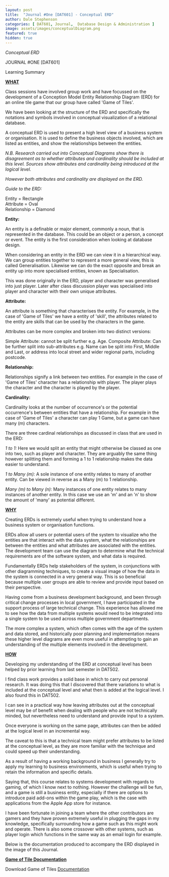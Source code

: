 ```yaml
---
layout: post
title:  "Journal #One [DAT601] - Conceptual ERD"
author: Dale Stephenson
categories: [ DAT601, Journal,  Database Design & Administration ]
image: assets/images/conceptualDiagram.png
featured: true
hidden: true
---
```

<i>Conceptual ERD</i>

JOURNAL #ONE [DAT601]

Learning Summary<br>

<b><u>WHAT</u></b>

Class sessions have involved group work and have focussed on the development of a Conception Model Entity Relationship Diagram (ERD) for an online tile game that our group have called 'Game of Tiles'.

We have been looking at the structure of the ERD and specifically the notations and symbols involved in conceptual visualization of a relational database.

A conceptual ERD is used to present a high level view of a business system or organisation. It is used to define the business objects involved, which are listed as entities, and show the relationships between the entities. 

<i>N.B. Research carried out into Conceptual Diagrams show there is disagreement as to whether attributes and cardinality should be included at this level. Sources show attributes and cardinality being introduced at the logical level.</i>

<i>However both attributes and cardinality are displayed on the ERD.</i>

<i>Guide to the ERD:</i>

Entity = Rectangle<br>
Attribute = Oval<br>
Relationship = Diamond<br> 

<b>Entity:</b>

An entity is a definable or major element, commonly a noun, that is represented in the database. This could be an object or a person, a concept or event. The entity is the first consideration when looking at database design.

When considering an entity in the ERD we can view it in a hierarchical way. We can group entities together to represent a more general view, this is called Generalisation. Likewise we can do the exact opposite and break an entity up into more specialised entities, known as Specialisation. 

This was done originally in the ERD, player and character was generalised into just player. Later after class discussion player was specialised into player and character with their own unique attributes.

<b>Attribute:</b>

An attribute is something that characterises the entity. For example, in the case of 'Game of Tiles' we have a entity of 'skill', the attributes related to the entity are skills that can be used by the characters in the game.

Attributes can be more complex and broken into two distinct versions:

Simple Attribute: cannot be split further e.g. Age.
Composite Attribute: Can be further split into sub-attributes e.g. Name can be split into First, Middle and Last, or address into local street and wider regional parts, including postcode. 

<b>Relationship:</b>

Relationships signify a link between two entities. For example in the case of 'Game of Tiles' character has a relationship with player. The player plays the character and the character is played by the player. 

<b>Cardinality:</b>

Cardinality looks at the number of occurrence's or the potential occurrence's between entities that have a relationship. For example in the case of 'Game of Tiles' a character can play 1 Game, but a game can have many (m) characters.

There are three cardinal relationships as discussed in class that are used in the ERD: 

<i>1 to 1:</i> Here we would split an entity that might otherwise be classed as one into two, such as player and character. They are arguably the same thing however splitting them and forming a 1 to 1 relationship makes the data easier to understand.

<i>1 to Many (m):</i> A sole instance of one entity relates to many of another entity. Can be viewed in reverse as a Many (m) to 1 relationship.

<i>Many (m) to Many (n):</i> Many instances of one entity relates to many instances of another entity. In this case we use an 'm' and an 'n' to show the amount of 'many' as potential different.

<b><u>WHY</u></b>

Creating ERDs is extremely useful when trying to understand how a business system or organisation functions. 

ERDs allow all users or potential users of the system to visualize who the entities are that interact with the data system, what the relationships are between the entities and what attributes are associated with the entities. The development team can use the diagram to determine what the technical requirements are of the software system, and what data is required.

Fundamentally ERDs help stakeholders of the system, in conjunctions with other diagramming techniques, to create a visual image of how the data in the system is connected in a very general way. This is so beneficial because multiple user groups are able to review and provide input based on their perspective.

Having come from a business development background, and been through critical change processes in local government, I have participated in the support process of large technical change. This experience has allowed me to see how the data from multiple systems would need to be integrated into a single system to be used across multiple government departments. 

The more complex a system, which often comes with the age of the system and data stored, and historically poor planning and implementation means these higher level diagrams are even more useful in attempting to gain an understanding of the multiple elements involved in the development.

<b><u>HOW</u></b>

Developing my understanding of the ERD at conceptual level has been helped by prior learning from last semester in DAT502. 

I find class work provides a solid base in which to carry out personal research. It was doing this that I discovered that there variations to what is included at the conceptual level and what then is added at the logical level. I also found this in DAT502. 

I can see in a practical way how leaving attributes out at the conceptual level may be of benefit when dealing with people who are not technically minded, but nevertheless need to understand and provide input to a system. 

Once everyone is working on the same page, attributes can then be added at the logical level in an incremental way. 

The caveat to this is that a technical team might prefer attributes to be listed at the conceptual level, as they are more familiar with the technique and could speed up their understanding.

As a result of having a working background in business I generally try to apply my learning to business environments, which is useful when trying to retain the information and specific details. 

Saying that, this course relates to systems development with regards to gaming, of which I know next to nothing. However the challenge will be fun, and a game is still a business entity, especially if there are options to introduce paid add-ons within the game play, which is the case with applications from the Apple App store for instance. 

I have been fortunate in joining a team where the other contributors are gamers and they have proven extremely useful in plugging the gaps in my knowledge, specifically surrounding how a game such as this might work and operate. There is also some crossover with other systems, such as player login which functions in the same way as an email login for example. 

Below is the documentation produced to accompany the ERD displayed in the image of this Journal.

<b><u>Game of Tile Documentation</u></b>

<object data="/assets/docs/GoT_ERD.pdf" type="application/pdf" width="100%" height="1000px">
  <p>Download Game of Tiles <a href="assets/docs/GoT_ERD.pdf">Documentation</a></p>
</object>











